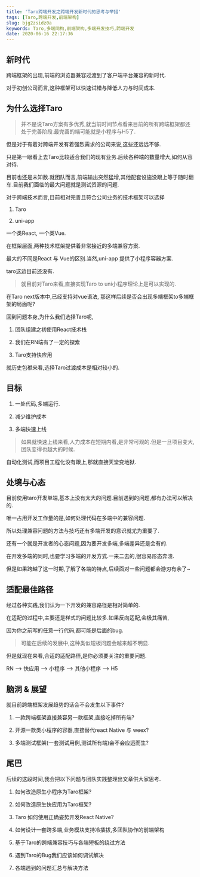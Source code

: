 ```yaml
---
title: 'Taro跨端开发之跨端开发新时代的思考与举措'
tags: [Taro,跨端开发,前端架构]
slug: bjg2zsidz0a
keywords: Taro,多端同构,前端架构,多端开发技巧,跨端开发
date: 2020-06-16 22:17:36
---
```


##

## 新时代

跨端框架的出现,前端的浏览器兼容过渡到了客户端平台兼容的新时代.

对于初创公司而言,这种框架可以快速试错与降低人力与时间成本.

## 为什么选择Taro

> 并不是说Taro方案有多优秀,就当前时间节点看来目前的所有跨端框架都还处于完善阶段.最完善的端可能就是小程序与H5了.

但是对于有着对跨端开发有着强烈需求的公司来说,这些还远远不够.

只是第一眼看上去Taro比较适合我们的现有业务.后续各种端的数量增大,如何从容对待.

目前也还是未知数.就团队而言,前端输出突然猛增,其他配套设施没跟上等于随时翻车.目前我们面临的最大问题就是测试资源的问题.

对于跨端技术而言,目前相对完善且符合公司业务的技术框架可以选择

1. Taro

2. uni-app

一个类React, 一个类Vue.

在框架层面,两种技术框架提供着非常接近的多端兼容方案.

最大的不同是React 与 Vue的区别.当然,uni-app 提供了小程序容器方案.

taro这边目前还没有.

> 就目前对Taro来看,直接实现Taro to uni小程序理论上是可以实现的.

在Taro next版本中,已经支持对vue语法, 那这样后续是否会出现多端框架to多端框架的局面呢?

回到问题本身,为什么我们选择Taro呢,

1. 团队组建之初使用React技术栈

2. 我们在RN端有了一定的探索

3. Taro支持快应用

就历史包袱来看,选择Taro过渡成本是相对较小的.

## 目标

1. 一处代码,多端运行.

2. 减少维护成本

3. 多端快速上线

> 如果就快速上线来看,人力成本在短期内看,是非常可观的.但是一旦项目变大,团队变得也越大的时候.

自动化测试,而项目工程化没有跟上,那就直接天堂变地狱.

## 处境与心态

目前使用taro开发单端,基本上没有太大的问题.目前遇到的问题,都有办法可以解决的.

唯一占用开发工作量的是,如何处理代码在多端中的兼容问题.

所以处理兼容问题的方法与技巧还有多端开发的意识就尤为重要了.

还有一个就是开发者的心态问题,因为要开发多端,多端差异还是会有的.

在开发多端的同时,也要学习多端的开发方式.一来二去的,很容易形态奔溃.

但是如果跨越了这一时期,了解了各端的特点,后续面对一些问题都会游刃有余了~

## 适配最佳路径

经过各种实践,我们认为一下开发的兼容路径是相对简单的.

在适配的过程中,主要还是样式的问题比较多.如果反向适配,会极其痛苦,

因为你之前写的任意一行代码,都可能是后面的bug.

> 可能在后续的发展中,这种类似短板问题会越来越不明显.

但是就现在来看,合适的适配路径,是你必须要关注的重要问题.

RN --> 快应用 --> 小程序 --> 其他小程序 --> H5

## 脑洞 & 展望

就目前跨端框架发展趋势的话会不会发生以下事件?

1. 一款跨端框架直接兼容另一款框架,直接吃掉所有端?

2. 开源一款类小程序的容器,直接替代react Native 与 weex?

3. 多端测试框架(一套测试用例,测试所有端)会不会应运而生?

## 尾巴

后续的这段时间,我会把以下问题与团队实践整理出文章供大家思考.

1. 如何改造原生小程序为Taro框架?

2. 如何改造原生快应用为Taro框架?

3. Taro 如何使用正确姿势开发React Native?

3. 如何设计一套跨多端,业务模块支持冷插拔,多团队协作的前端架构

4. 基于Taro的跨端兼容技巧与各端短板的绕过方法

5. 遇到Taro的Bug我们应该如何调试解决

6. 各端遇到的问题汇总与解决方法